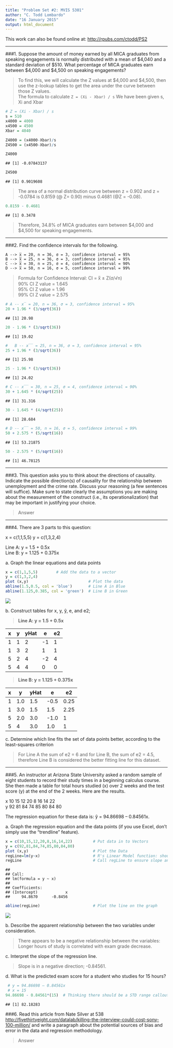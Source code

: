 ```yaml
---
title: "Problem Set #2: MVIS 5301"
author: "C. Todd Lombardo"
date: "16 January 2015"
output: html_document
--- 
```


This work can also be found online at: <http://rpubs.com/ctodd/PS2> 

***
###1. Suppose the amount of money earned by all MICA graduates from speaking engagements is normally distributed with a mean of $4,040 and a standard deviation of $510. What percentage of MICA graduates earn between $4,000 and $4,500 on speaking engagements?  

> To find this, we will calculate the Z values at $4,000 and $4,500, then use the z-lookup tables to get the area under the curve between those Z values.  
> The formula to calculate ``Z = (Xi - Xbar) / s`` We have been given s, Xi and Xbar


```r
# Z = (Xi - Xbar) / s
s = 510
x4000 = 4000
x4500 = 4500
Xbar = 4040

Z4000 = (x4000-Xbar)/s
Z4500 = (x4500-Xbar)/s

Z4000
```

```
## [1] -0.07843137
```

```r
Z4500
```

```
## [1] 0.9019608
```

> The area of a normal distribution curve between z = 0.902 and z = -0.0784 is 0.8159 (@ Z= 0.90) minus 0.4681 (@Z = -0.08).  


```r
0.8159 - 0.4681
```

```
## [1] 0.3478
```

> Therefore, 34.8% of MICA graduates earn between $4,000 and $4,500 for speaking engagements.


***
###2. Find the confidence intervals for the following.

	A --> x̅ = 20, n = 36, σ = 3, confidence interval = 95%
	B --> x̅̅ = 25, n = 36, σ = 3, confidence interval = 95%
	C --> x̅̅ = 30, n = 25, σ = 4, confidence interval = 90%
	D --> x̅̅ = 50, n = 16, σ = 5, confidence interval = 99%

> Formula for Confidence Interval: CI = x̅ ± Z(σ/√n)  
90% CI Z value = 1.645  
95% CI Z value = 1.96  
99% CI Z value = 2.575  


```r
# A -- x̅ = 20, n = 36, σ = 3, confidence interval = 95%
20 + 1.96 * (3/sqrt(36))
```

```
## [1] 20.98
```

```r
20 - 1.96 * (3/sqrt(36))
```

```
## [1] 19.02
```

```r
#   B -- x̅̅ = 25, n = 36, σ = 3, confidence interval = 95%
25 + 1.96 * (3/sqrt(36))
```

```
## [1] 25.98
```

```r
25 - 1.96 * (3/sqrt(36))
```

```
## [1] 24.02
```

```r
# C -- x̅̅ = 30, n = 25, σ = 4, confidence interval = 90%
30 + 1.645 * (4/sqrt(25))
```

```
## [1] 31.316
```

```r
30 - 1.645 * (4/sqrt(25))
```

```
## [1] 28.684
```

```r
# D -- x̅̅ = 50, n = 16, σ = 5, confidence interval = 99%
50 + 2.575 * (5/sqrt(16))
```

```
## [1] 53.21875
```

```r
50 - 2.575 * (5/sqrt(16))
```

```
## [1] 46.78125
```



***
###3.  This question asks you to think about the directions of causality. Indicate the possible direction(s) of causality for the relationship between unemployment and the crime rate. Discuss your reasoning (a few sentences will suffice). Make sure to state clearly the assumptions you are making about the measurement of the construct (i.e., its operationalization) that may be important in justifying your choice.  

> Answer

***
###4.  There are 3 parts to this question:

x = c(1,1,5,5) 
y = c(1,3,2,4)

Line A: y = 1.5 + 0.5x  
Line B: y = 1.125 + 0.375x

a.  Graph the linear equations and data points

```r
x = c(1,1,5,5)        # Add the data to a vector
y = c(1,3,2,4)        
plot (x,y)                          # Plot the data
abline(1.5,0.5, col = 'blue')       # Line A in Blue
abline(1.125,0.385, col = 'green')  # Line B in Green
```

![](PS2_files/figure-html/unnamed-chunk-4-1.png) 

b.  Construct tables for x, y, ŷ, e, and e2;

> **Line A: y = 1.5 + 0.5x** 

x| y | yHat | e | e2 |
--------|--------|--------|--------|--------|
1 |1|2|-1|1|
1|3|2|1|1|
5|2|4|-2|4|
5|4|4|0|0|

 
> **Line B: y = 1.125 + 0.375x** 

x| y | yHat | e | e2 |
--------|--------|--------|--------|--------|
1|1.0|1.5|-0.5  |0.25
1|3.0|1.5|1.5	|2.25
5|2.0|3.0|-1.0	|1
5|4|3.0|1.0|1

c.	Determine which line fits the set of data points better, according to the least-squares criterion

> For Line A the sum of e2 = 6 and for Line B, the sum of e2 = 4.5, therefore Line B is considered the better fitting line for this dataset.

***

###5.  An instructor at Arizona State University asked a random sample of eight students to record their study times in a beginning calculus course. She then made a table for total hours studied (x) over 2 weeks and the test score (y) at the end of the 2 weeks. Here are the results.

x	10	15	12	20	8	  16	14	22  
y	92	81	84	74	85	80	84	80

The regression equation for these data is: ŷ = 94.86698 – 0.84561x.

a.	Graph the regression equation and the data points (if you use Excel, don’t simply use the “trendline” feature).

```r
x = c(10,15,12,20,8,16,14,22)         # Put data in to Vectors
y = c(92,81,84,74,85,80,84,80)
plot (x,y)                            # Plot the Data
regLine=lm(y~x)                       # R's Linear Model function: should be the same regression data given   
regLine                               # Call regLine to ensure slope and y-intercept are same
```

```
## 
## Call:
## lm(formula = y ~ x)
## 
## Coefficients:
## (Intercept)            x  
##     94.8670      -0.8456
```

```r
abline(regLine)                       # Plot the line on the graph
```

![](PS2_files/figure-html/unnamed-chunk-5-1.png) 

b.	Describe the apparent relationship between the two variables under consideration.  

> There appears to be a negative relationship between the variables: Longer hours of study is correlated with exam grade decrease.

c.	Interpret the slope of the regression line.

> Slope is in a negative direction; -0.84561.   

d.	What is the predicted exam score for a student who studies for 15 hours? 


```r
 # y = 94.86698 – 0.84561x
 # x = 15
94.86698 - 0.84561*(15)  # Thinking there should be a STD range callout here? since this is a predicted score?
```

```
## [1] 82.18283
```


###6. Read this article from Nate Silver at 538 <http://fivethirtyeight.com/datalab/killing-the-interview-could-cost-sony-100-million/> and write a paragraph about the potential sources of bias and error in the data and regression methodology. 
> Answer

